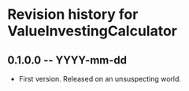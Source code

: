 # Revision history for ValueInvestingCalculator

## 0.1.0.0 -- YYYY-mm-dd

* First version. Released on an unsuspecting world.
